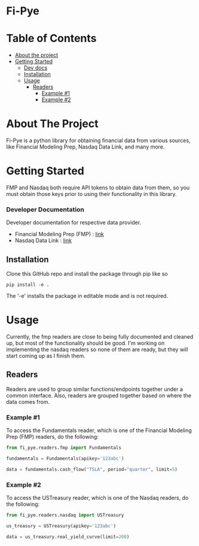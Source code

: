 # Fi-Pye

# Table of Contents

   * [About the project](#about-the-project)
   * [Getting Started](#getting-started)
     * [Dev docs](#developer-documentation)
     * [Installation](#installation)
     * [Usage](#usage)
        * [Readers](#readers)
          * [Example #1](#example-1)
          * [Example #2](#example-2)

# About The Project

Fi-Pye is a python library for obtaining financial data from 
various sources, like Financial Modeling Prep, Nasdaq Data Link, and many more.

# Getting Started
FMP and Nasdaq both require API tokens to obtain data from them, so you must
obtain those keys prior to using their functionality in this library.

### Developer Documentation
Developer documentation for respective data provider.

- Financial Modeling Prep (FMP) : [link](https://site.financialmodelingprep.com/developer/docs/)
- Nasdaq Data Link : [link](https://data.nasdaq.com/tools/api)

## Installation
Clone this GitHub repo and install the package through pip like so
```commandline
pip install -e .
```

The '-e' installs the package in editable mode and is not required.

# Usage
Currently, the fmp readers are close to being fully documented and cleaned up,
but most of the functionality should be good. I'm working on implementing the nasdaq
readers so none of them are ready, but they will start coming up as I finish them.


## Readers
Readers are used to group similar functions/endpoints together under a common 
interface. Also, readers are grouped together based on where the data comes from. 


### Example #1
To access the Fundamentals reader, which is one of the Financial Modeling Prep (FMP) 
readers, do the following:
```python
from fi_pye.readers.fmp import Fundamentals

fundamentals = Fundamentals(apikey='123abc')

data = fundamentals.cash_flow("TSLA", period="quarter", limit=5)
```

### Example #2
To access the USTreasury reader, which is one of the Nasdaq readers, do the following:
```python
from fi_pye.readers.nasdaq import USTreasury

us_treasury = USTreasury(apikey='123abc')

data = us_treasury.real_yield_curve(limit=200)
```





